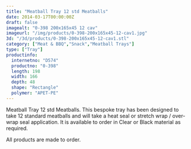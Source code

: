 ```yaml
---
title: "Meatball Tray 12 std Meatballs"
date: 2014-03-17T00:00:00Z
draft: false
imagealt: "0-398 200x165x45 12 cav"
imageurl: "/img/products/0-398-200x165x45-12-cav1.jpg"
3d: "/3d/products/0-398-200x165x45-12-cav1.stl"
category: ["Meat & BBQ","Snack","Meatball Trays"]
type: ["Tray"]
productinfo:
  internetno: "D574"
  productno: "0-398"
  length: 198
  width: 166
  depth: 48
  shape: "Rectangle"
  polymer: "APET-PE"
---
```

Meatball Tray 12 std Meatballs. This bespoke tray has been designed to take 12 standard meatballs and will take a heat seal or stretch wrap / over-wrap seal application. It is available to order in Clear or Black material as required.

 

All products are made to order.